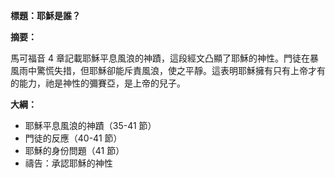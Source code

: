 **標題：耶穌是誰？**

**摘要：**

馬可福音 4 章記載耶穌平息風浪的神蹟，這段經文凸顯了耶穌的神性。門徒在暴風雨中驚慌失措，但耶穌卻能斥責風浪，使之平靜。這表明耶穌擁有只有上帝才有的能力，祂是神性的彌賽亞，是上帝的兒子。

**大綱：**

* 耶穌平息風浪的神蹟（35-41 節）
* 門徒的反應（40-41 節）
* 耶穌的身份問題（41 節）
* 禱告：承認耶穌的神性